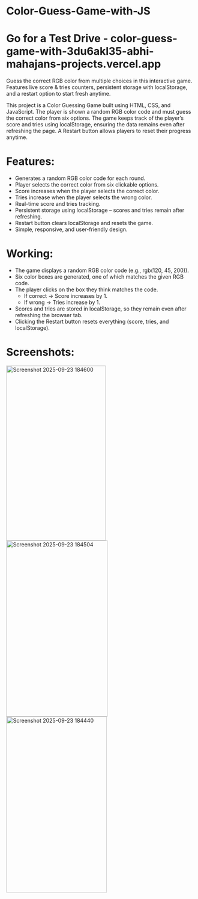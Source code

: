 # Color-Guess-Game-with-JS 
# Go for a Test Drive - color-guess-game-with-3du6akl35-abhi-mahajans-projects.vercel.app
Guess the correct RGB color from multiple choices in this interactive game. Features live score &amp; tries counters, persistent storage with localStorage, and a restart option to start fresh anytime.

This project is a Color Guessing Game built using HTML, CSS, and JavaScript. The player is shown a random RGB color code and must guess the correct color from six options. The game keeps track of the player’s score and tries using localStorage, ensuring the data remains even after refreshing the page. A Restart button allows players to reset their progress anytime.

# Features:
  - Generates a random RGB color code for each round.
  - Player selects the correct color from six clickable options.
  - Score increases when the player selects the correct color.
  - Tries increase when the player selects the wrong color.
  - Real-time score and tries tracking.
  - Persistent storage using localStorage – scores and tries remain after refreshing.
  - Restart button clears localStorage and resets the game.
  - Simple, responsive, and user-friendly design.

# Working:
  - The game displays a random RGB color code (e.g., rgb(120, 45, 200)).
  - Six color boxes are generated, one of which matches the given RGB code.
  - The player clicks on the box they think matches the code.
    - If correct → Score increases by 1.
    - If wrong → Tries increase by 1.
  - Scores and tries are stored in localStorage, so they remain even after refreshing the browser tab.
  - Clicking the Restart button resets everything (score, tries, and localStorage).

# Screenshots:

<img width="265" height="465" alt="Screenshot 2025-09-23 184600" src="https://github.com/user-attachments/assets/327cd229-6429-4918-b93b-f53348451250" />
<img width="270" height="468" alt="Screenshot 2025-09-23 184504" src="https://github.com/user-attachments/assets/b02985df-1483-4873-a13c-ad246c575711" />
<img width="268" height="468" alt="Screenshot 2025-09-23 184440" src="https://github.com/user-attachments/assets/bbf6346d-eec8-46fa-b473-5c13a73b43e6" />

